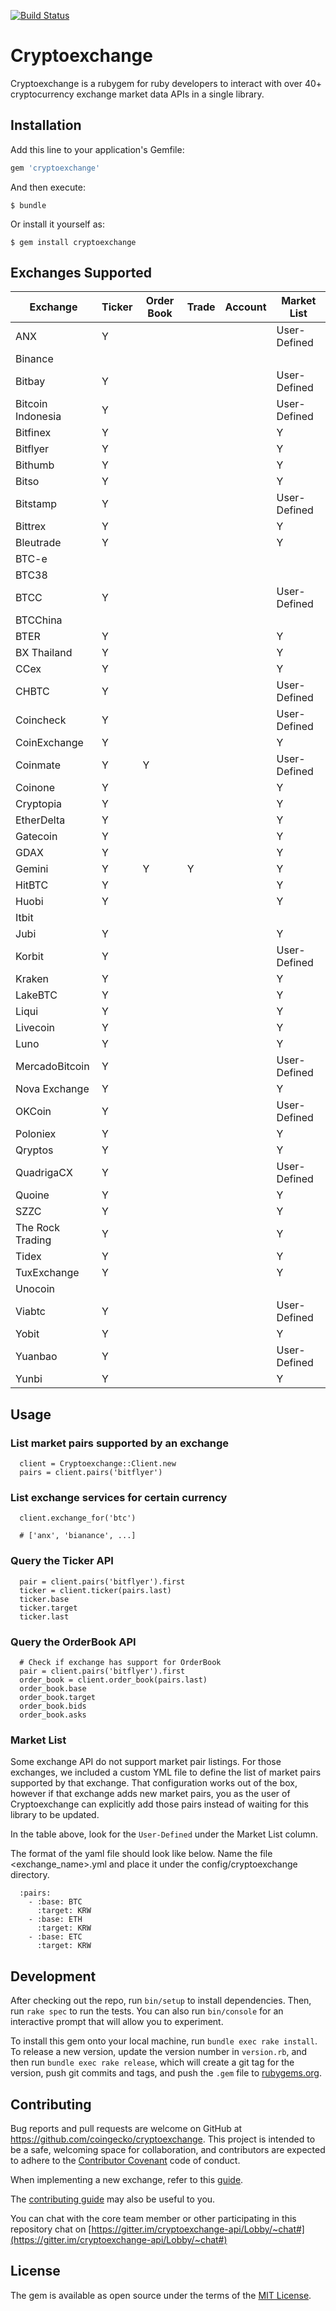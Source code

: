 [![Build Status](https://travis-ci.org/coingecko/cryptoexchange.svg)](https://travis-ci.org/coingecko/cryptoexchange)

# Cryptoexchange

Cryptoexchange is a rubygem for ruby developers to interact with over 40+ cryptocurrency exchange market data APIs in a single library.

## Installation

Add this line to your application's Gemfile:

```ruby
gem 'cryptoexchange'
```

And then execute:

    $ bundle

Or install it yourself as:

    $ gem install cryptoexchange

## Exchanges Supported

| Exchange          | Ticker  | Order Book | Trade   | Account | Market List |
| ----------------- | ------- | ---------- | ------- | ------- | ----------- |
| ANX               | Y       |            |         |         | User-Defined|
| Binance           |         |            |         |         |             |
| Bitbay            | Y       |            |         |         | User-Defined|
| Bitcoin Indonesia | Y       |            |         |         | User-Defined|
| Bitfinex          | Y       |            |         |         | Y           |
| Bitflyer          | Y       |            |         |         | Y           |
| Bithumb           | Y       |            |         |         | Y           |
| Bitso             | Y       |            |         |         | Y           |
| Bitstamp          | Y       |            |         |         | User-Defined|
| Bittrex           | Y       |            |         |         | Y           |
| Bleutrade         | Y       |            |         |         | Y           |
| BTC-e             |         |            |         |         |             |
| BTC38             |         |            |         |         |             |
| BTCC              | Y       |            |         |         | User-Defined|
| BTCChina          |         |            |         |         |             |
| BTER              | Y       |            |         |         | Y           |
| BX Thailand       | Y       |            |         |         | Y           |
| CCex              | Y       |            |         |         | Y           |
| CHBTC             | Y       |            |         |         | User-Defined|
| Coincheck         | Y       |            |         |         | User-Defined|
| CoinExchange      | Y       |            |         |         | Y           |
| Coinmate          | Y       | Y          |         |         | User-Defined|
| Coinone           | Y       |            |         |         | Y           |
| Cryptopia         | Y       |            |         |         | Y           |
| EtherDelta        | Y       |            |         |         | Y           |
| Gatecoin          | Y       |            |         |         | Y           |
| GDAX              | Y       |            |         |         | Y           |
| Gemini            | Y       | Y          | Y       |         | Y           |
| HitBTC            | Y       |            |         |         | Y           |
| Huobi             | Y       |            |         |         | Y           |
| Itbit             |         |            |         |         |             |
| Jubi              | Y       |            |         |         | Y           |
| Korbit            | Y       |            |         |         | User-Defined|
| Kraken            | Y       |            |         |         | Y           |
| LakeBTC           | Y       |            |         |         | Y           |
| Liqui             | Y       |            |         |         | Y           |
| Livecoin          | Y       |            |         |         | Y           |
| Luno              | Y       |            |         |         | Y           |
| MercadoBitcoin    | Y       |            |         |         | User-Defined|
| Nova Exchange     | Y       |            |         |         | Y           |
| OKCoin            | Y       |            |         |         | User-Defined|
| Poloniex          | Y       |            |         |         | Y           |
| Qryptos           | Y       |            |         |         | Y           |
| QuadrigaCX        | Y       |            |         |         | User-Defined|
| Quoine            | Y       |            |         |         | Y           |
| SZZC              | Y       |            |         |         | Y           |
| The Rock Trading  | Y       |            |         |         | Y           |
| Tidex             | Y       |            |         |         | Y           |
| TuxExchange       | Y       |            |         |         | Y           |
| Unocoin           |         |            |         |         |             |
| Viabtc            | Y       |            |         |         | User-Defined|
| Yobit             | Y       |            |         |         | Y           |
| Yuanbao           | Y       |            |         |         | User-Defined|
| Yunbi             | Y       |            |         |         | Y           |

## Usage

### List market pairs supported by an exchange
```
  client = Cryptoexchange::Client.new
  pairs = client.pairs('bitflyer')
```

### List exchange services for certain currency
```
  client.exchange_for('btc')

  # ['anx', 'bianance', ...]
```

### Query the Ticker API
```
  pair = client.pairs('bitflyer').first
  ticker = client.ticker(pairs.last)
  ticker.base
  ticker.target
  ticker.last
```

### Query the OrderBook API
```
  # Check if exchange has support for OrderBook
  pair = client.pairs('bitflyer').first
  order_book = client.order_book(pairs.last)
  order_book.base
  order_book.target
  order_book.bids
  order_book.asks
```

### Market List
Some exchange API do not support market pair listings. For those exchanges, we included
a custom YML file to define the list of market pairs supported by that exchange.
That configuration works out of the box, however if that exchange adds new market pairs,
you as the user of Cryptoexchange can explicitly add those pairs instead of waiting
for this library to be updated.

In the table above, look for the `User-Defined` under the Market List column.

The format of the yaml file should look like below.
Name the file <exchange_name>.yml and place it under the config/cryptoexchange directory.
```
  :pairs:
    - :base: BTC
      :target: KRW
    - :base: ETH
      :target: KRW
    - :base: ETC
      :target: KRW
```

## Development

After checking out the repo, run `bin/setup` to install dependencies. Then, run `rake spec` to run the tests. You can also run `bin/console` for an interactive prompt that will allow you to experiment.

To install this gem onto your local machine, run `bundle exec rake install`. To release a new version, update the version number in `version.rb`, and then run `bundle exec rake release`, which will create a git tag for the version, push git commits and tags, and push the `.gem` file to [rubygems.org](https://rubygems.org).

## Contributing

Bug reports and pull requests are welcome on GitHub at https://github.com/coingecko/cryptoexchange. This project is intended to be a safe, welcoming space for collaboration, and contributors are expected to adhere to the [Contributor Covenant](http://contributor-covenant.org) code of conduct.

When implementing a new exchange, refer to this [guide](https://github.com/coingecko/cryptoexchange/wiki/Implementing-a-New-Exchange).

The [contributing guide](https://github.com/coingecko/cryptoexchange/blob/master/CONTRIBUTING.md) may also be useful to you.

You can chat with the core team member or other participating in this repository chat on [https://gitter.im/cryptoexchange-api/Lobby/~chat#](https://gitter.im/cryptoexchange-api/Lobby/~chat#)

## License

The gem is available as open source under the terms of the [MIT License](http://opensource.org/licenses/MIT).
